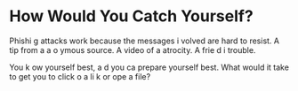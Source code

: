 [Title]: # (How Would You Catch Yourself)
[Order]: # (8)

**How Would You Catch Yourself?**
=====================================

Phishi
g attacks work because the messages i
volved are hard to resist. A tip from a
 a
o
ymous source. A video of a
 atrocity. A frie
d i
 trouble.  

You k
ow yourself best, a
d you ca
 prepare yourself best. What would it take to get you to click o
 a li
k or ope
 a file?